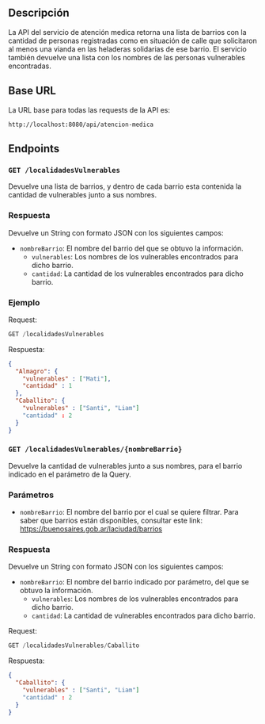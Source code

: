 ## Descripción

La API del servicio de atención medica retorna una lista de barrios con la cantidad de personas  registradas como en situación de calle que solicitaron al menos una vianda en las heladeras solidarias de ese barrio. El servicio también devuelve una lista con los nombres de las personas vulnerables encontradas.

## Base URL

La URL base para todas las requests de la API es:

`http://localhost:8080/api/atencion-medica`

## Endpoints

### `GET /localidadesVulnerables`

Devuelve una lista de barrios, y dentro de cada barrio esta contenida la cantidad de vulnerables junto a sus nombres.

### Respuesta

Devuelve un String con formato JSON con los siguientes campos:

- `nombreBarrio`: El nombre del barrio del que se obtuvo la información.
  - `vulnerables`: Los nombres de los vulnerables encontrados para dicho barrio.
  - `cantidad`: La cantidad de los vulnerables encontrados para dicho barrio.

### Ejemplo

Request:

```jsx
GET /localidadesVulnerables
```

Respuesta:

```json
{
  "Almagro": {
    "vulnerables" : ["Mati"],
    "cantidad" : 1
  },
  "Caballito": {
    "vulnerables" : ["Santi", "Liam"]
    "cantidad" : 2
  }
}
```

### **`GET /localidadesVulnerables/{nombreBarrio}`**

Devuelve la cantidad de vulnerables junto a sus nombres, para el barrio indicado en el parámetro de la Query.

### Parámetros

- `nombreBarrio`: El nombre del barrio por el cual se quiere filtrar. Para saber que barrios están disponibles, consultar este link: https://buenosaires.gob.ar/laciudad/barrios

### Respuesta

Devuelve un String con formato JSON con los siguientes campos:

- `nombreBarrio`: El nombre del barrio indicado por parámetro, del que se obtuvo la información.
  - `vulnerables`: Los nombres de los vulnerables encontrados para dicho barrio.
  - `cantidad`: La cantidad de vulnerables encontrados para dicho barrio.

Request:

```jsx
GET /localidadesVulnerables/Caballito
```

Respuesta:

```json
{
  "Caballito": {
    "vulnerables" : ["Santi", "Liam"]
    "cantidad" : 2
  }
}
```
